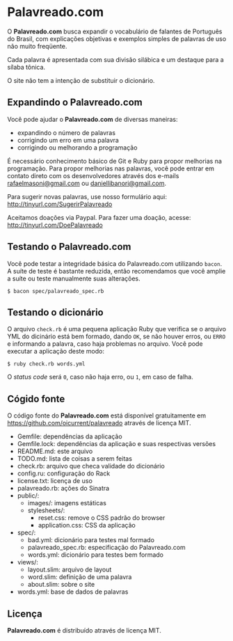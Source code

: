 # Palavreado.com

O **Palavreado.com** busca expandir o vocabulário de falantes de Português do Brasil, com explicações objetivas e exemplos simples de palavras de uso não muito freqüente.

Cada palavra é apresentada com sua divisão silábica e um destaque para a sílaba tônica.

O site não tem a intenção de substituir o dicionário.


## Expandindo o Palavreado.com

Você pode ajudar o **Palavreado.com** de diversas maneiras:

- expandindo o número de palavras
- corrigindo um erro em uma palavra
- corrigindo ou melhorando a programação

É necessário conhecimento básico de Git e Ruby para propor melhorias na programação. Para propor melhorias nas palavras, você pode entrar em contato direto com os desenvolvedores através dos e-mails rafaelmasoni@gmail.com ou daniellibanori@gmail.com.

Para sugerir novas palavras, use nosso formulário aqui: http://tinyurl.com/SugerirPalavreado

Aceitamos doações via Paypal. Para fazer uma doação, acesse: http://tinyurl.com/DoePalavreado


## Testando o Palavreado.com

Você pode testar a integridade básica do Palavreado.com utilizando `bacon`. A suíte de teste é bastante reduzida, então recomendamos que você amplie a suíte ou teste manualmente suas alterações.

    $ bacon spec/palavreado_spec.rb


## Testando o dicionário

O arquivo `check.rb` é uma pequena aplicação Ruby que verifica se o arquivo YML do dicinário está bem formado, dando `OK`, se não houver erros, ou `ERRO` e informando a palavra, caso haja problemas no arquivo. Você pode executar a aplicação deste modo:

    $ ruby check.rb words.yml

O _status code_ será `0`, caso não haja erro, ou `1`, em caso de falha.

## Cógido fonte

O código fonte do **Palavreado.com** está disponível gratuitamente em https://github.com/oicurrent/palavreado através de licença MIT.

- Gemfile: dependências da aplicação
- Gemfile.lock: dependências da aplicação e suas respectivas versões
- README.md: este arquivo
- TODO.md: lista de coisas a serem feitas
- check.rb: arquivo que checa validade do dicionário
- config.ru: configuração do Rack
- license.txt: licença de uso
- palavreado.rb: ações do Sinatra
- public/:
  - images/: imagens estáticas
  - stylesheets/:
    - reset.css: remove o CSS padrão do browser
    - application.css: CSS da aplicação
- spec/:
  - bad.yml: dicionário para testes mal formado
  - palavreado\_spec.rb: especificação do Palavreado.com
  - words.yml: dicionário para testes bem formado
- views/:
  - layout.slim: arquivo de layout
  - word.slim: definição de uma palavra
  - about.slim: sobre o site
- words.yml: base de dados de palavras


## Licença

**Palavreado.com** é distribuído através de licença MIT.
